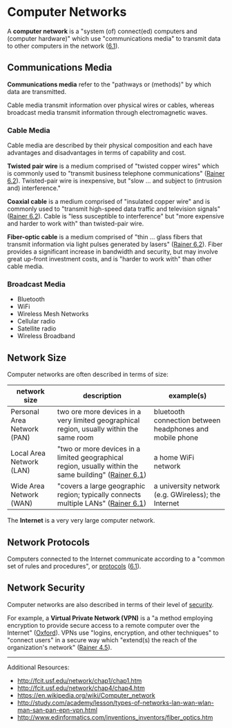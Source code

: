 # Computer Networks

A **computer network** is a "system (of) connect(ed) computers and (computer hardware)"
 which use "communications media" to transmit data
  to other computers in the network ([6.1](/README.md/#accompanying-textbook)).

## Communications Media

**Communications media** refer to the "pathways or (methods)" by which data are transmitted.

Cable media transmit information over physical wires or cables, whereas broadcast media transmit information through electromagnetic waves.

### Cable Media

Cable media are described by their physical composition and each have advantages and disadvantages in terms of capability and cost.

**Twisted pair wire** is a medium comprised of "twisted copper wires" which is commonly used to "transmit business telephone communications"
 ([Rainer 6.2](/README.md/#accompanying-textbook)).
 Twisted-pair wire is inexpensive, but "slow ... and subject to (intrusion and) interference."

**Coaxial cable** is a medium comprised of "insulated copper wire"
 and is commonly used to "transmit high-speed data traffic and television signals" ([Rainer 6.2](/README.md/#accompanying-textbook)). Cable is "less susceptible to interference" but "more expensive and harder to work with" than twisted-pair wire.

**Fiber-optic cable** is a medium comprised of "thin ... glass fibers that transmit information via light pulses generated by lasers" ([Rainer 6.2](/README.md/#accompanying-textbook)). Fiber provides a significant increase in bandwidth and security, but may involve great up-front investment costs, and is "harder to work with" than other cable media.

### Broadcast Media

 + Bluetooth
 + WiFi
 + Wireless Mesh Networks
 + Cellular radio
 + Satellite radio
 + Wireless Broadband

## Network Size

Computer networks are often described in terms of size:

network size | description | example(s)
--- | --- | ---
Personal Area Network (PAN) | two ore more devices in a very limited geographical region, usually within the same room | bluetooth connection between headphones and mobile phone
Local Area Network (LAN) | "two or more devices in a limited geographical region, usually within the same building" ([Rainer 6.1](/README.md/#accompanying-textbook)) | a home WiFi network
Wide Area Network (WAN) | "covers a large geographic region; typically connects multiple LANs" ([Rainer 6.1](/README.md/#accompanying-textbook)) | a university network (e.g. GWireless); the Internet

The **Internet** is a very very large computer network.

## Network Protocols

Computers connected to the Internet communicate according to a "common set of rules and procedures", or [protocols](protocols.md) ([6.1](/README.md/#accompanying-textbook)).

## Network Security

Computer networks are also described in terms of their level of [security](/notes/information-security-and-privacy.md).

For example, a **Virtual Private Network (VPN)** is a "a method employing encryption to provide secure access to a remote computer over the Internet" ([Oxford](http://www.oxforddictionaries.com/us/definition/american_english/virtual-private-network)).
VPNs use "logins, encryption, and other techniques" to "connect users" in a secure way which "extend(s) the reach of the organization's network" ([Rainer 4.5](/README.md/#accompanying-textbook)).

<hr>

Additional Resources:

 + http://fcit.usf.edu/network/chap1/chap1.htm
 + http://fcit.usf.edu/network/chap4/chap4.htm
 + https://en.wikipedia.org/wiki/Computer_network
 + http://study.com/academy/lesson/types-of-networks-lan-wan-wlan-man-san-pan-epn-vpn.html
 + http://www.edinformatics.com/inventions_inventors/fiber_optics.htm
